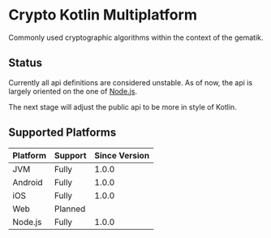 # Crypto Kotlin Multiplatform

Commonly used cryptographic algorithms within the context of the gematik.

## Status

Currently all api definitions are considered unstable.
As of now, the api is largely oriented on the one of [Node.js](https://nodejs.org/api/crypto.html).

The next stage will adjust the public api to be more in style of Kotlin.

## Supported Platforms

| Platform | Support | Since Version |
|----------|---------|---------------|
| JVM      | Fully   | 1.0.0         |
| Android  | Fully   | 1.0.0         |
| iOS      | Fully   | 1.0.0         |
| Web      | Planned |               |
| Node.js  | Fully   | 1.0.0         |
